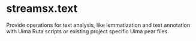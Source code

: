 # streamsx.text

Provide operations for text analysis, like lemmatization and text annotation with Uima Ruta scripts or existing project specific Uima pear files.
